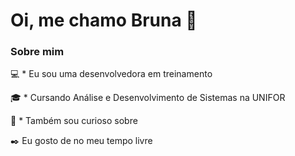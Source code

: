 

# Oi, me chamo Bruna 👋

### Sobre mim

💻 * Eu sou uma desenvolvedora em treinamento

🎓 * Cursando Análise e Desenvolvimento de Sistemas na UNIFOR

🔎 * Também sou curioso sobre 

✒️ Eu gosto de no meu tempo livre 





